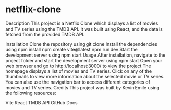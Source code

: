 # netflix-clone
Description
This project is a Netflix Clone which displays a list of movies and TV series using the TMDB API. It was built using React, and the data is fetched from the provided TMDB API.


Installation
Clone the repository using git clone 
Install the dependencies using npm install
npm create vite@latest
npm run dev
Start the development server using npm start
Usage
After installation, navigate to the project folder and start the development server using npm start
Open your web browser and go to http://localhost:3000/ to view the project
The homepage displays a list of movies and TV series. Click on any of the thumbnails to view more information about the selected movie or TV series.
You can also use the navigation bar to access different categories of movies and TV series.
Credits
This project was built by Kevin Emile using the following resources:

Vite React
TMDB API
GitHub Docs
